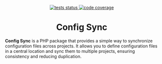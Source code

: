 <p align="center">
   <a href="https://github.com/Mohammad-Alavi/config-sync/actions/workflows/tests.yaml">
      <img src="https://img.shields.io/github/actions/workflow/status/Mohammad-Alavi/config-sync/tests.yaml?label=tests" alt="tests status">
   </a>
   <a href="https://codecov.io/gh/Mohammad-Alavi/config-sync">
      <img src="https://img.shields.io/codecov/c/github/Mohammad-Alavi/config-sync?token=xxxxxx" alt="code coverage"/>
   </a>
</p>

<h1 align="center">Config Sync</h1>

**Config Sync** is a PHP package that provides a simple way to synchronize configuration files across projects.
It allows you to define configuration files in a central location and sync them to multiple projects, ensuring consistency and reducing duplication.
